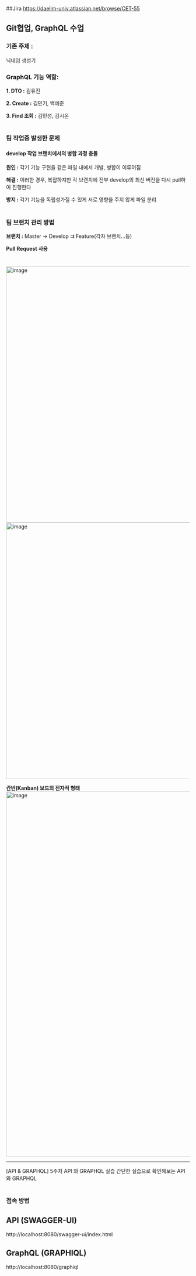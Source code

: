 ##Jira https://daelim-univ.atlassian.net/browse/CET-55

## Git협업, GraphQL 수업 

### 기존 주제 : 

닉네임 생성기 

### GraphQL 기능 역할: 
**1. DTO :** 김유진 

**2. Create :** 김민기, 백예준 

**3. Find 조회 :** 김민성, 김시온
#
### 팀 작업중 발생한 문제

#### develop 작업 브랜치에서의 병합 과정 충돌 
**원인 :** 각기 기능 구현을 같은 파일 내에서 개발, 병합이 이루어짐 

**해결 :** 이러한 경우, 복잡하지만 각 브랜치에 전부 develop의 최신 버전을 다시 pull하여 진행한다 

**방지 :** 각기 기능을 독립성가질 수 있게 서로 영향을 주지 않게 파일 분리   
#
### 팀 브랜치 관리 방법 
**브랜치 :** Master -> Develop ⇉ Feature(각자 브랜치...등)  

**Pull Request 사용**  
#
<img width="700" alt="image" src="https://github.com/alscks6521/api-test/assets/112923685/28cd8294-0166-4fd4-9bae-0c887361d871">
<img width="700" alt="image" src="https://github.com/alscks6521/api-test/assets/112923685/f1ef04ce-5f14-4faa-bc39-b5ebc9b7c794">

**칸반(Kanban) 보드의 전자적 형태**
<img width="997" alt="image" src="https://github.com/alscks6521/api-test/assets/112923685/423530b8-20c7-4fe3-b287-cde80dd91cfd">


---

[API & GRAPHQL]
5주차 API 와 GRAPHQL 실습
간단한 실습으로 확인해보는 API 와 GRAPHQL
#
### 접속 방법
## API (SWAGGER-UI)
http://localhost:8080/swagger-ui/index.html

## GraphQL (GRAPHIQL)
http://localhost:8080/graphiql
